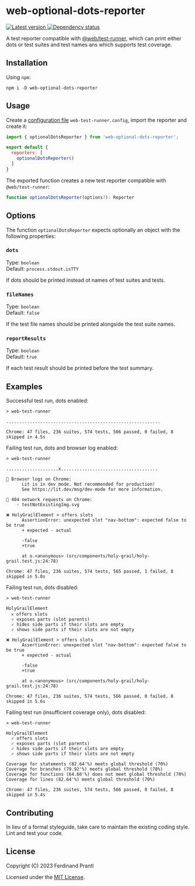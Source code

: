 # web-optional-dots-reporter

[![Latest version](https://img.shields.io/npm/v/web-optional-dots-reporter)
 ![Dependency status](https://img.shields.io/librariesio/release/npm/web-optional-dots-reporter)
](https://www.npmjs.com/package/web-optional-dots-reporter)

A test reporter compatible with [@web/test-runner], which can print either dots or test suites and test names ans which supports test coverage.

## Installation

Using `npm`:

    npm i -D web-optional-dots-reporter

## Usage

Create a [configuration file] `web-test-runner.config`, import the reporter and create it:

```js
import { optionalDotsReporter } from 'web-optional-dots-reporter';

export default {
  reporters: [
    optionalDotsReporter()
  ]
}
```

The exported function creates a new test reporter compatible with `@web/test-runner`:

```ts
function optionalDotsReporter(options?): Reporter
```

## Options

The function `optionalDotsReporter` expects optionally an object with the following properties:

### `dots`

Type: `boolean`<br>
Default: `process.stdout.isTTY`

If dots should be printed instead ot names of test suites and tests.

### `fileNames`

Type: `boolean`<br>
Default: `false`

If the test file names should be printed alongside the test suite names.

### `reportResults`

Type: `boolean`<br>
Default: `true`

If each test result should be printed before the test summary.

## Examples

Successful test run, dots enabled:

    > web-test-runner

    ...........................................................

    Chrome: 47 files, 236 suites, 574 tests, 566 passed, 0 failed, 8 skipped in 4.5s

Failing test run, dots and browser log enabled:

    > web-test-runner

    ....................x.....................................

    🚧 Browser logs on Chrome:
          Lit is in dev mode. Not recommended for production!
          See https://lit.dev/msg/dev-mode for more information.

    🚧 404 network requests on Chrome:
        - testNotExistingImg.svg

    ❌ HolyGrailElement > offers slots
          AssertionError: unexpected slot "nav-bottom": expected false to be true
          + expected - actual

          -false
          +true

          at o.<anonymous> (src/components/holy-grail/holy-grail.test.js:24:78)

    Chrome: 47 files, 236 suites, 574 tests, 565 passed, 1 failed, 8 skipped in 5.0s

Failing test run, dots disabled:

    > web-test-runner

    HolyGrailElement
      𐄂 offers slots
      ✓ exposes parts (slot parents)
      ✓ hides side parts if their slots are empty
      ✓ shows side parts if their slots are not empty

    ❌ HolyGrailElement > offers slots
          AssertionError: unexpected slot "nav-bottom": expected false to be true
          + expected - actual

          -false
          +true

          at o.<anonymous> (src/components/holy-grail/holy-grail.test.js:24:78)

    Chrome: 47 files, 236 suites, 574 tests, 566 passed, 0 failed, 8 skipped in 5.6s

Failing test run (insufficient coverage only), dots disabled:

    > web-test-runner

    HolyGrailElement
      ✓ offers slots
      ✓ exposes parts (slot parents)
      ✓ hides side parts if their slots are empty
      ✓ shows side parts if their slots are not empty

    Coverage for statements (82.64'%) meets global threshold (70%)
    Coverage for branches (79.92'%) meets global threshold (70%)
    Coverage for functions (64.66'%) does not meet global threshold (70%)
    Coverage for lines (82.64'%) meets global threshold (70%)

    Chrome: 47 files, 236 suites, 574 tests, 566 passed, 0 failed, 8 skipped in 5.4s

## Contributing

In lieu of a formal styleguide, take care to maintain the existing coding style. Lint and test your code.

## License

Copyright (C) 2023 Ferdinand Prantl

Licensed under the [MIT License].

[MIT License]: http://en.wikipedia.org/wiki/MIT_License
[@web/test-runner]: https://modern-web.dev/docs/test-runner/overview/
[configuration file]: https://modern-web.dev/docs/test-runner/cli-and-configuration/#configuration-file
